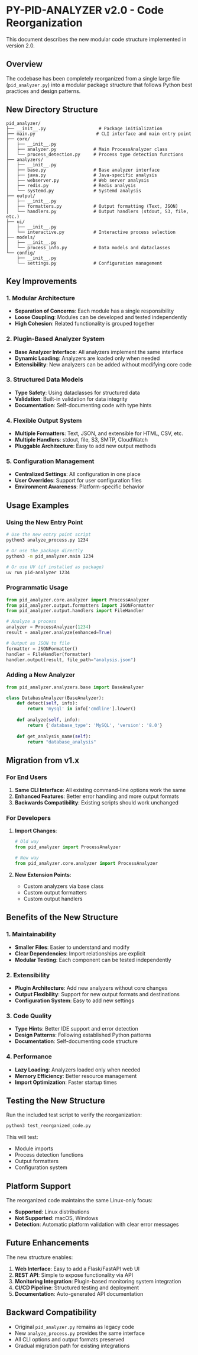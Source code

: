 # PY-PID-ANALYZER v2.0 - Code Reorganization

This document describes the new modular code structure implemented in version 2.0.

## Overview

The codebase has been completely reorganized from a single large file (`pid_analyzer.py`) into a modular package structure that follows Python best practices and design patterns.

## New Directory Structure

```
pid_analyzer/
├── __init__.py                    # Package initialization
├── main.py                       # CLI interface and main entry point
├── core/
│   ├── __init__.py
│   ├── analyzer.py              # Main ProcessAnalyzer class
│   └── process_detection.py     # Process type detection functions
├── analyzers/
│   ├── __init__.py
│   ├── base.py                  # Base analyzer interface
│   ├── java.py                  # Java-specific analysis
│   ├── webserver.py             # Web server analysis
│   ├── redis.py                 # Redis analysis
│   └── systemd.py               # Systemd analysis
├── output/
│   ├── __init__.py
│   ├── formatters.py            # Output formatting (Text, JSON)
│   └── handlers.py              # Output handlers (stdout, S3, file, etc.)
├── ui/
│   ├── __init__.py
│   └── interactive.py           # Interactive process selection
├── models/
│   ├── __init__.py
│   └── process_info.py          # Data models and dataclasses
└── config/
    ├── __init__.py
    └── settings.py              # Configuration management
```

## Key Improvements

### 1. **Modular Architecture**
- **Separation of Concerns**: Each module has a single responsibility
- **Loose Coupling**: Modules can be developed and tested independently
- **High Cohesion**: Related functionality is grouped together

### 2. **Plugin-Based Analyzer System**
- **Base Analyzer Interface**: All analyzers implement the same interface
- **Dynamic Loading**: Analyzers are loaded only when needed
- **Extensibility**: New analyzers can be added without modifying core code

### 3. **Structured Data Models**
- **Type Safety**: Using dataclasses for structured data
- **Validation**: Built-in validation for data integrity
- **Documentation**: Self-documenting code with type hints

### 4. **Flexible Output System**
- **Multiple Formatters**: Text, JSON, and extensible for HTML, CSV, etc.
- **Multiple Handlers**: stdout, file, S3, SMTP, CloudWatch
- **Pluggable Architecture**: Easy to add new output methods

### 5. **Configuration Management**
- **Centralized Settings**: All configuration in one place
- **User Overrides**: Support for user configuration files
- **Environment Awareness**: Platform-specific behavior

## Usage Examples

### Using the New Entry Point

```bash
# Use the new entry point script
python3 analyze_process.py 1234

# Or use the package directly
python3 -m pid_analyzer.main 1234

# Or use UV (if installed as package)
uv run pid-analyzer 1234
```

### Programmatic Usage

```python
from pid_analyzer.core.analyzer import ProcessAnalyzer
from pid_analyzer.output.formatters import JSONFormatter
from pid_analyzer.output.handlers import FileHandler

# Analyze a process
analyzer = ProcessAnalyzer(1234)
result = analyzer.analyze(enhanced=True)

# Output as JSON to file
formatter = JSONFormatter()
handler = FileHandler(formatter)
handler.output(result, file_path="analysis.json")
```

### Adding a New Analyzer

```python
from pid_analyzer.analyzers.base import BaseAnalyzer

class DatabaseAnalyzer(BaseAnalyzer):
    def detect(self, info):
        return 'mysql' in info['cmdline'].lower()
    
    def analyze(self, info):
        return {'database_type': 'MySQL', 'version': '8.0'}
    
    def get_analysis_name(self):
        return "database_analysis"
```

## Migration from v1.x

### For End Users
1. **Same CLI Interface**: All existing command-line options work the same
2. **Enhanced Features**: Better error handling and more output formats
3. **Backwards Compatibility**: Existing scripts should work unchanged

### For Developers
1. **Import Changes**: 
   ```python
   # Old way
   from pid_analyzer import ProcessAnalyzer
   
   # New way
   from pid_analyzer.core.analyzer import ProcessAnalyzer
   ```

2. **New Extension Points**: 
   - Custom analyzers via base class
   - Custom output formatters
   - Custom output handlers

## Benefits of the New Structure

### 1. **Maintainability**
- **Smaller Files**: Easier to understand and modify
- **Clear Dependencies**: Import relationships are explicit
- **Modular Testing**: Each component can be tested independently

### 2. **Extensibility**
- **Plugin Architecture**: Add new analyzers without core changes
- **Output Flexibility**: Support for new output formats and destinations
- **Configuration System**: Easy to add new settings

### 3. **Code Quality**
- **Type Hints**: Better IDE support and error detection
- **Design Patterns**: Following established Python patterns
- **Documentation**: Self-documenting code structure

### 4. **Performance**
- **Lazy Loading**: Analyzers loaded only when needed
- **Memory Efficiency**: Better resource management
- **Import Optimization**: Faster startup times

## Testing the New Structure

Run the included test script to verify the reorganization:

```bash
python3 test_reorganized_code.py
```

This will test:
- Module imports
- Process detection functions
- Output formatters
- Configuration system

## Platform Support

The reorganized code maintains the same Linux-only focus:
- **Supported**: Linux distributions
- **Not Supported**: macOS, Windows
- **Detection**: Automatic platform validation with clear error messages

## Future Enhancements

The new structure enables:
1. **Web Interface**: Easy to add a Flask/FastAPI web UI
2. **REST API**: Simple to expose functionality via API
3. **Monitoring Integration**: Plugin-based monitoring system integration
4. **CI/CD Pipeline**: Structured testing and deployment
5. **Documentation**: Auto-generated API documentation

## Backward Compatibility

- Original `pid_analyzer.py` remains as legacy code
- New `analyze_process.py` provides the same interface
- All CLI options and output formats preserved
- Gradual migration path for existing integrations
